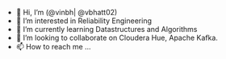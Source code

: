 - 👋 Hi, I’m (@vinbh| @vbhatt02)
- 👀 I’m interested in Reliability Engineering
- 🌱 I’m currently learning Datastructures and Algorithms
- 💞️ I’m looking to collaborate on Cloudera Hue, Apache Kafka.
- 📫 How to reach me ...

<!---
vinbh/vinbh is a ✨ special ✨ repository because its `README.md` (this file) appears on your GitHub profile.
You can click the Preview link to take a look at your changes.
--->
